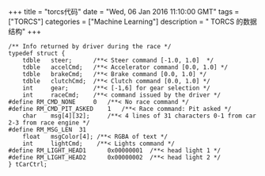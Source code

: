 +++ 
title = "torcs代码" 
date = "Wed, 06 Jan 2016 11:10:00 GMT" 
tags = ["TORCS"] 
categories = ["Machine Learning"]
description = " TORCS 的数据结构" 
+++ 

```
/** Info returned by driver during the race */
typedef struct {
    tdble   steer;      /**< Steer command [-1.0, 1.0]  */
    tdble   accelCmd;   /**< Accelerator command [0.0, 1.0] */
    tdble   brakeCmd;   /**< Brake command [0.0, 1.0] */
    tdble   clutchCmd;  /**< Clutch command [0.0, 1.0] */
    int     gear;       /**< [-1,6] for gear selection */
    int     raceCmd;    /**< command issued by the driver */
#define RM_CMD_NONE     0   /**< No race command */
#define RM_CMD_PIT_ASKED    1   /**< Race command: Pit asked */
    char    msg[4][32];     /**< 4 lines of 31 characters 0-1 from car 2-3 from race engine */
#define RM_MSG_LEN  31
    float   msgColor[4]; /**< RGBA of text */
    int     lightCmd;    /**< Lights command */
#define RM_LIGHT_HEAD1      0x00000001  /**< head light 1 */
#define RM_LIGHT_HEAD2      0x00000002  /**< head light 2 */
} tCarCtrl;

```